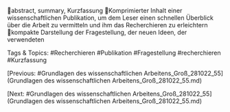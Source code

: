 abstract, summary, Kurzfassung
Komprimierter Inhalt einer wissenschaftlichen Publikation, um dem Leser 
einen schnellen Überblick über die Arbeit zu vermitteln und ihm das 
Recherchieren zu erleichtern
kompakte Darstellung der Fragestellung, der neuen Ideen, der verwendeten 

   Tags & Topics:
   #Recherchieren
   #Publikation
   #Fragestellung
   #recherchieren
   #Kurzfassung

[Previous: #Grundlagen des wissenschaftlichen Arbeitens_Groß_281022_55](Grundlagen des wissenschaftlichen Arbeitens_Groß_281022_55.md)

[Next: #Grundlagen des wissenschaftlichen Arbeitens_Groß_281022_55](Grundlagen des wissenschaftlichen Arbeitens_Groß_281022_55.md)